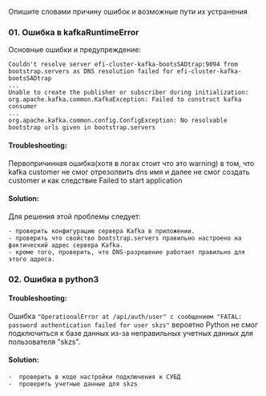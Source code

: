 Опишите словами причину ошибок и возможные пути их устранения

### 01. Ошибка в kafkaRuntimeError

Основные ошибки и предупреждение:
```
Couldn't resolve server efi-cluster-kafka-bootsSADtrap:9094 from bootstrap.servers as DNS resolution failed for efi-cluster-kafka-bootsSADtrap
...
Unable to create the publisher or subscriber during initialization: org.apache.kafka.common.KafkaException: Failed to construct kafka consumer
...
org.apache.kafka.common.config.ConfigException: No resolvable bootstrap urls given in bootstrap.servers
```
#### Troubleshooting:

Первопричинная ошибка(хотя в логах стоит что это warning) в том, что kafka customer не смог отрезолвить dns имя и далее не смог создать customer и как следствие 
Failed to start application

#### Solution:

Для решения этой проблемы следует:

    - проверить конфигурацию сервера Kafka в приложении.
    - проверить что свойство bootstrap.servers правильно настроено на фактический адрес сервера Kafka.
    - кроме того, проверить, что DNS-разрешение работает правильно для этого адреса.

### 02. Ошибка в python3

#### Troubleshooting:
Ошибка `"OperationalError at /api/auth/user" с сообщением "FATAL: password authentication failed for user skzs"` вероятно Python не смог подключиться к базе данных из-за неправильных учетных данных для пользователя "skzs".

#### Solution:

    -  проверить в коде настройки подключения к СУБД
    -  проверить учетные данные для skzs

